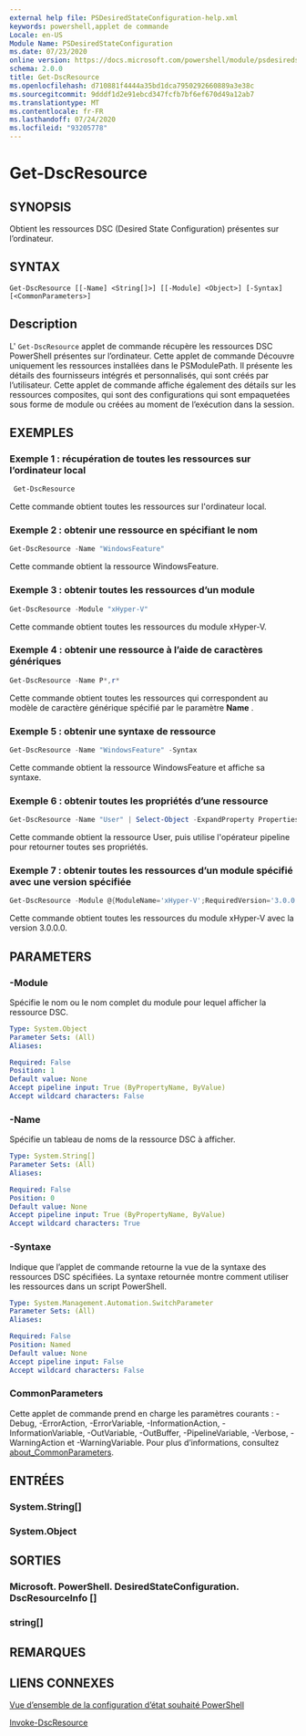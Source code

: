 ```yaml
---
external help file: PSDesiredStateConfiguration-help.xml
keywords: powershell,applet de commande
Locale: en-US
Module Name: PSDesiredStateConfiguration
ms.date: 07/23/2020
online version: https://docs.microsoft.com/powershell/module/psdesiredstateconfiguration/get-dscresource?view=powershell-7&WT.mc_id=ps-gethelp
schema: 2.0.0
title: Get-DscResource
ms.openlocfilehash: d710881f4444a35bd1dca7950292660889a3e38c
ms.sourcegitcommit: 9dddf1d2e91ebcd347fcfb7bf6ef670d49a12ab7
ms.translationtype: MT
ms.contentlocale: fr-FR
ms.lasthandoff: 07/24/2020
ms.locfileid: "93205778"
---
```

# Get-DscResource

## SYNOPSIS
Obtient les ressources DSC (Desired State Configuration) présentes sur l’ordinateur.

## SYNTAX

```
Get-DscResource [[-Name] <String[]>] [[-Module] <Object>] [-Syntax] [<CommonParameters>]
```

## Description

L' `Get-DscResource` applet de commande récupère les ressources DSC PowerShell présentes sur l’ordinateur. Cette applet de commande Découvre uniquement les ressources installées dans le PSModulePath. Il présente les détails des fournisseurs intégrés et personnalisés, qui sont créés par l’utilisateur. Cette applet de commande affiche également des détails sur les ressources composites, qui sont des configurations qui sont empaquetées sous forme de module ou créées au moment de l’exécution dans la session.

## EXEMPLES

### Exemple 1 : récupération de toutes les ressources sur l’ordinateur local

```powershell
 Get-DscResource
```

Cette commande obtient toutes les ressources sur l'ordinateur local.

### Exemple 2 : obtenir une ressource en spécifiant le nom

```powershell
Get-DscResource -Name "WindowsFeature"
```

Cette commande obtient la ressource WindowsFeature.

### Exemple 3 : obtenir toutes les ressources d’un module

```powershell
Get-DscResource -Module "xHyper-V"
```

Cette commande obtient toutes les ressources du module xHyper-V.

### Exemple 4 : obtenir une ressource à l’aide de caractères génériques

```powershell
Get-DscResource -Name P*,r*
```

Cette commande obtient toutes les ressources qui correspondent au modèle de caractère générique spécifié par le paramètre **Name** .

### Exemple 5 : obtenir une syntaxe de ressource

```powershell
Get-DscResource -Name "WindowsFeature" -Syntax
```

Cette commande obtient la ressource WindowsFeature et affiche sa syntaxe.

### Exemple 6 : obtenir toutes les propriétés d’une ressource

```powershell
Get-DscResource -Name "User" | Select-Object -ExpandProperty Properties
```

Cette commande obtient la ressource User, puis utilise l'opérateur pipeline pour retourner toutes ses propriétés.

### Exemple 7 : obtenir toutes les ressources d’un module spécifié avec une version spécifiée

```powershell
Get-DscResource -Module @{ModuleName='xHyper-V';RequiredVersion='3.0.0.0'}
```

Cette commande obtient toutes les ressources du module xHyper-V avec la version 3.0.0.0.

## PARAMETERS

### -Module

Spécifie le nom ou le nom complet du module pour lequel afficher la ressource DSC.

```yaml
Type: System.Object
Parameter Sets: (All)
Aliases:

Required: False
Position: 1
Default value: None
Accept pipeline input: True (ByPropertyName, ByValue)
Accept wildcard characters: False
```

### -Name

Spécifie un tableau de noms de la ressource DSC à afficher.

```yaml
Type: System.String[]
Parameter Sets: (All)
Aliases:

Required: False
Position: 0
Default value: None
Accept pipeline input: True (ByPropertyName, ByValue)
Accept wildcard characters: True
```

### -Syntaxe

Indique que l’applet de commande retourne la vue de la syntaxe des ressources DSC spécifiées. La syntaxe retournée montre comment utiliser les ressources dans un script PowerShell.

```yaml
Type: System.Management.Automation.SwitchParameter
Parameter Sets: (All)
Aliases:

Required: False
Position: Named
Default value: None
Accept pipeline input: False
Accept wildcard characters: False
```

### CommonParameters

Cette applet de commande prend en charge les paramètres courants : -Debug, -ErrorAction, -ErrorVariable, -InformationAction, -InformationVariable, -OutVariable, -OutBuffer, -PipelineVariable, -Verbose, -WarningAction et -WarningVariable. Pour plus d’informations, consultez [about_CommonParameters](https://go.microsoft.com/fwlink/?LinkID=113216).

## ENTRÉES

### System.String[]

### System.Object

## SORTIES

### Microsoft. PowerShell. DesiredStateConfiguration. DscResourceInfo []

### string[]

## REMARQUES

## LIENS CONNEXES

[Vue d’ensemble de la configuration d’état souhaité PowerShell](/powershell/scripting/dsc/overview/overview)

[Invoke-DscResource](/powershell/module/PSDesiredStateConfiguration/Invoke-DscResource)
